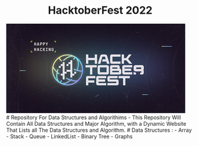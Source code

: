 # <center> HacktoberFest 2022 </center>
<img src = "res/res1.jpg">
<br>
# Repository For Data Structures and Algorithims
- This Repository Will Contain All Data Structures and Major Algorithm, with a Dynamic Website That Lists all The Data Structures and Algorithm.
# Data Structures :
- Array
- Stack
- Queue
- LinkedList
- Binary Tree
- Graphs

